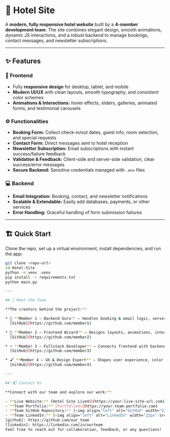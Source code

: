 # 🏨 Hotel Site

A **modern, fully responsive hotel website** built by a **4-member development team**. The site combines elegant design, smooth animations, dynamic JS interactions, and a robust backend to manage bookings, contact messages, and newsletter subscriptions.

---

## ✨ Features

### 🎨 Frontend
- Fully **responsive design** for desktop, tablet, and mobile
- **Modern UI/UX** with clean layouts, smooth typography, and consistent color schemes
- **Animations & Interactions:** hover effects, sliders, galleries, animated forms, and testimonial carousels

### ⚙️ Functionalities
- **Booking Form:** Collect check-in/out dates, guest info, room selection, and special requests
- **Contact Form:** Direct messages sent to hotel reception
- **Newsletter Subscription:** Email subscriptions with instant success/failure feedback
- **Validation & Feedback:** Client-side and server-side validation, clear success/error messages
- **Secure Backend:** Sensitive credentials managed with `.env` files

### 💻 Backend
- **Email Integration:** Booking, contact, and newsletter notifications
- **Scalable & Extendable:** Easily add databases, payments, or other services
- **Error Handling:** Graceful handling of form submission failures

---

## 🏗️ Quick Start
Clone the repo, set up a virtual environment, install dependencies, and run the app:

```bash
git clone <repo-url>
cd Hotel-Site
python -m venv .venv
pip install -r requirements.txt
python main.py

---

## 👥 Meet the Team

**The creators behind the project:**

* 🌟 **Member 1 – Backend Guru** – Handles booking & email logic, server-side validation, Apis and architecture
  [GitHub](https://github.com/member1)

* 🎨 **Member 2 – Frontend Wizard** – Designs layouts, animations, interactive elements, and responsive UI
  [GitHub](https://github.com/member2)

* ⚡ **Member 3 – Fullstack Developer** – Connects frontend with backend, ensures smooth data flow
  [GitHub](https://github.com/member3)

* 🖌️ **Member 4 – UX & Design Expert** – Shapes user experience, color schemes, and overall visual aesthetics
  [GitHub](https://github.com/member4)

---

## 📬 Contact Us

**Connect with our team and explore our work:**

- **Live Website:** [Hotel Site Live🌐](https://your-live-site-url.com)
- **Team Portfolio:** [Portfolio🌐](https://your-team-portfolio.com)
- **Team GitHub Repository:** [<img align="left" alt="GitHub" width="22px" src="https://cdn.jsdelivr.net/npm/simple-icons@v3/icons/github.svg" />][github]
- **Team LinkedIn:** [<img align="left" alt="LinkedIn" width="22px" src="https://cdn.jsdelivr.net/npm/simple-icons@v3/icons/linkedin.svg" />][linkedin]
[github]: https://github.com/our_team
[linkedin]: https://linkedin.com/in/ourteam
Feel free to reach out for collaboration, feedback, or any questions!
